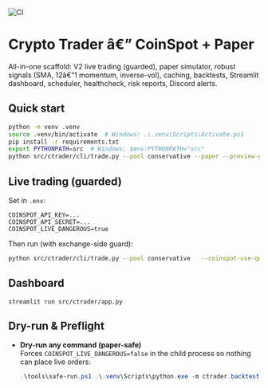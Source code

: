 ﻿
![CI](https://github.com/Welsh211223/ctrader_repo_plus6/actions/workflows/ci.yml/badge.svg)
# Crypto Trader â€” CoinSpot + Paper
All-in-one scaffold: V2 live trading (guarded), paper simulator, robust signals (SMA, 12â€“1 momentum, inverse-vol), caching, backtests, Streamlit dashboard, scheduler, healthcheck, risk reports, Discord alerts.

## Quick start
```bash
python -m venv .venv
source .venv/bin/activate  # Windows: .\.venv\Scripts\Activate.ps1
pip install -r requirements.txt
export PYTHONPATH=src  # Windows: $env:PYTHONPATH="src"
python src/ctrader/cli/trade.py --pool conservative --paper --preview-guards
```

## Live trading (guarded)
Set in `.env`:
```
COINSPOT_API_KEY=...
COINSPOT_API_SECRET=...
COINSPOT_LIVE_DANGEROUS=true
```
Then run (with exchange-side guard):
```bash
python src/ctrader/cli/trade.py --pool conservative   --coinspot-use-quote --coinspot-threshold 0.5 --coinspot-direction BOTH --notify
```

## Dashboard
```
streamlit run src/ctrader/app.py
```


## Dry-run & Preflight

- **Dry-run any command (paper-safe)**  
  Forces `COINSPOT_LIVE_DANGEROUS=false` in the child process so nothing can place live orders:
  ```powershell
  .\tools\safe-run.ps1 .\.venv\Scripts\python.exe -m ctrader.backtest

